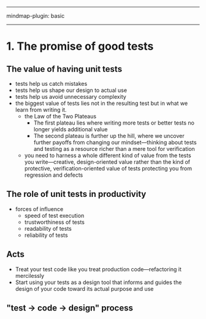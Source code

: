 
---

mindmap-plugin: basic

---

# 1. The promise of good tests

## The value of having unit tests
- tests help us catch mistakes
- tests help us shape our design to actual use
- tests help us avoid unnecessary complexity
- the biggest value of tests lies not in the resulting test
   but in what we learn from writing it.
   - the Law of the Two Plateaus
      - The first plateau lies where writing more tests or better tests no longer
         yields additional value
      - The second plateau is further up the hill, where we uncover further payoffs from changing our mindset—thinking about tests and testing as a resource richer than a mere tool for verification
   - you need to harness a whole different kind of value from the tests you write—creative, design-oriented value rather than the kind of protective, verification-oriented value of tests protecting you from regression and defects

## The role of unit tests in productivity
- forces of influence
   - speed of test execution
   - trustworthiness of tests
   - readability of tests
   - reliability of tests

## Acts
- Treat your test code like you treat production code—refactoring it mercilessly
- Start using your tests as a design tool that informs and guides the design of your code toward its actual purpose and use

## "test -> code -> design" process